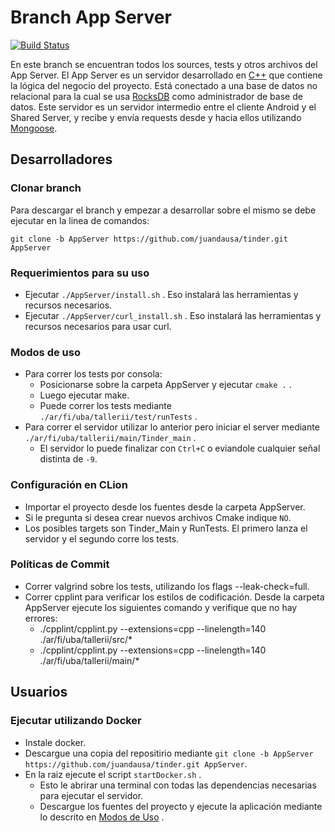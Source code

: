 # Branch App Server

[![Build Status](https://travis-ci.com/juandausa/tinder.svg?token=BQqpkHq7v8pQHzVJzZjB&branch=AppServer)](https://travis-ci.com/juandausa/tinder)

En este branch se encuentran todos los sources, tests y otros archivos del App Server.
El App Server es un servidor desarrollado en [C++](http://www.cplusplus.com/) que contiene la lógica del negocio del proyecto. Está conectado a una base de datos no relacional para la cual se usa [RocksDB](http://rocksdb.org/) como administrador de base de datos.
Este servidor es un servidor intermedio entre el cliente Android y el Shared Server, y recibe y envía requests desde y hacia ellos utilizando [Mongoose](https://www.cesanta.com/products/mongoose). 

## Desarrolladores
### Clonar branch

Para descargar el branch y empezar a desarrollar sobre el mismo se debe ejecutar en la linea de comandos:

`git clone -b AppServer https://github.com/juandausa/tinder.git AppServer`

### Requerimientos para su uso

* Ejecutar ```./AppServer/install.sh``` . Eso instalará las herramientas y recursos necesarios.
* Ejecutar ```./AppServer/curl_install.sh``` . Eso instalará las herramientas y recursos necesarios para usar curl.

### Modos de uso
* Para correr los tests por consola:
   * Posicionarse sobre la carpeta AppServer y ejecutar ```cmake .``` .
   * Luego ejecutar make.
   * Puede correr los tests mediante ```./ar/fi/uba/tallerii/test/runTests``` .
* Para correr el servidor utilizar lo anterior pero iniciar el server mediante ```./ar/fi/uba/tallerii/main/Tinder_main``` .
   * El servidor lo puede finalizar con ```Ctrl+C``` o eviandole cualquier señal distinta de ```-9```.
   
### Configuración en CLion
* Importar el proyecto desde los fuentes desde la carpeta AppServer.
* Si le pregunta si desea crear nuevos archivos Cmake indique ```NO```.
* Los posibles targets son Tinder_Main y RunTests. El primero lanza el servidor y el segundo corre los tests.

### Políticas de Commit
* Correr valgrind sobre los tests, utilizando los flags --leak-check=full.
* Correr cpplint para verificar los estilos de codificación. Desde la carpeta AppServer ejecute los siguientes comando y verifique que no hay errores:
   * ./cpplint/cpplint.py --extensions=cpp --linelength=140 ./ar/fi/uba/tallerii/src/*
   * ./cpplint/cpplint.py --extensions=cpp --linelength=140 ./ar/fi/uba/tallerii/main/*

## Usuarios
### Ejecutar utilizando Docker
* Instale docker.
* Descargue una copia del repositirio mediante ```git clone -b AppServer https://github.com/juandausa/tinder.git AppServer```.
* En la raiz ejecute el script ```startDocker.sh``` .
   * Esto le abrirar una terminal con todas las dependencias necesarias para ejecutar el servidor.
   * Descargue los fuentes del proyecto y ejecute la aplicación mediante lo descrito en [Modos de Uso](https://github.com/juandausa/tinder/tree/AppServer#modos-de-uso) .
